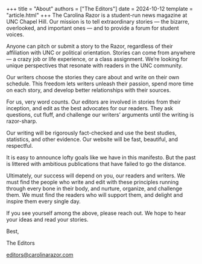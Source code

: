 +++
title = "About"
authors = ["The Editors"]
date = 2024-10-12
template = "article.html"
+++
The Carolina Razor is a student-run news magazine at UNC Chapel Hill. Our mission is to tell extraordinary stories — the bizarre, overlooked, and important ones — and to provide a forum for student voices. 

Anyone can pitch or submit a story to the Razor, regardless of their affiliation with UNC or political orientation. Stories can come from anywhere — a crazy job or life experience, or a class assignment. We’re looking for unique perspectives that resonate with readers in the UNC community.

Our writers choose the stories they care about and write on their own schedule. This freedom lets writers unleash their passion, spend more time on each story, and develop better relationships with their sources. 

For us, very word counts. Our editors are involved in stories from their inception, and edit as the best advocates for our readers. They ask questions, cut fluff, and challenge our writers’ arguments until the writing is razor-sharp.

Our writing will be rigorously fact-checked and use the best studies, statistics, and other evidence. Our website will be fast, beautiful, and respectful.

<span class="drop-cap">I</span>t is easy to announce lofty goals like we have in this manifesto. But the past is littered with ambitious publications that have failed to go the distance.

Ultimately, our success will depend on you, our readers and writers. We must find the people who write and edit with these principles running through every bone in their body, and nurture, organize, and challenge them. We must find the readers who will support them, and delight and inspire them every single day.

If you see yourself among the above, please reach out. We hope to hear your ideas and read your stories.

Best,

The Editors

editors@carolinarazor.com
<!-- 


### Topics

* Campus
* State & Local
* National

### Formats

* News
* Opinion
* Features/Longform
* Dispatches (First-person accounts of unique experiences)
* Video -->